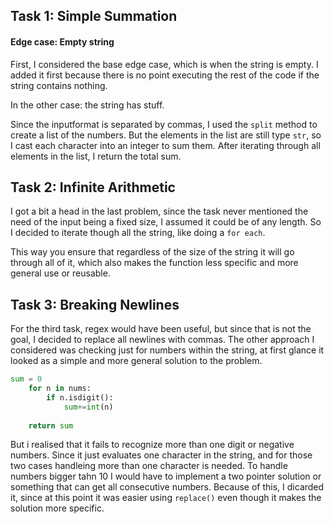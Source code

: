 ## Task 1: Simple Summation

#### Edge case: Empty string

First, I considered the base edge case, which is when the string is empty. I added it first because there is no point executing the rest of the code if the string contains nothing.

In the other case: the string has stuff.

Since the inputformat is separated by commas, I used the `split` method to create a list of the numbers. But the elements in the list are still type `str`, so I cast each character into an integer to sum them. After iterating through all elements in the list, I return the total sum.

## Task 2: Infinite Arithmetic

I got a bit a head in the last problem, since the task never mentioned the need of the input being a fixed size, I assumed it could be of any length. So I decided to iterate though all the string, like doing a `for each`.

This way you ensure that regardless of the size of the string it will go through all of it, which also makes the function less specific and more general use or reusable.

## Task 3: Breaking Newlines

For the third task, regex would have been useful, but since that is not the goal, I decided to replace all newlines with commas. The other approach I considered was checking just for numbers within the string, at first glance it looked as a simple and more general solution to the problem. 

```python
sum = 0
    for n in nums:
        if n.isdigit():
            sum+=int(n)
               
    return sum 
```

But i realised that it fails to recognize more than one digit or negative numbers. Since it just evaluates one character in the string, and for those two cases handleing more than one character is needed. To handle numbers bigger tahn 10 I would have to implement a two pointer solution or something that can get all consecutive numbers. Because of this, I dicarded it, since at this point it was easier using `replace()` even though it makes the solution more specific.